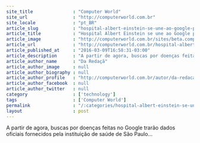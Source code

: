 ```yaml
---
site_title               : "Computer World"
site_url                 : "http://computerworld.com.br"
site_locale              : "pt_BR"
article_slug             : "hospital-albert-einstein-se-une-ao-google-para-lancar-medico-virtual"
article_title            : "Hospital Albert Einstein se une ao Google para lançar 'médico virtual'"
article_image            : "http://computerworld.com.br/sites/beta.computerworld.com.br/files/news_articles/google_0.jpg"
article_url              : "http://computerworld.com.br/hospital-albert-einstein-se-une-ao-google-para-lancar-medico-virtual"
article_published_at     : "2016-03-09T16:58:31-03:00"
article_description      : "A partir de agora, buscas por doenças feitas no Google trarão dados oficiais fornecidos pela instituição de saúde de São Paulo..."
article_author_name      : "Da Redaçã"
article_author_image     : null
article_author_biography : null
article_author_profile   : "http://computerworld.com.br/autor/da-redacao"
article_author_facebook  : null
article_author_twitter   : null
category                 : ['technology']
tags                     : ['Computer World']
permalink                : "/:categories/hospital-albert-einstein-se-une-ao-google-para-lancar-medico-virtual/"
layout                   : post
---
```


A partir de agora, buscas por doenças feitas no Google trarão dados oficiais fornecidos pela instituição de saúde de São Paulo...
